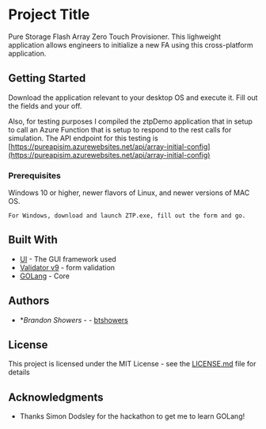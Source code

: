 # Project Title

Pure Storage Flash Array Zero Touch Provisioner. This lighweight application allows engineers to initialize a new FA using this cross-platform application.

## Getting Started

Download the application relevant to your desktop OS and execute it.  Fill out the fields and your off.

Also, for testing purposes I compiled the ztpDemo application that in setup to call an Azure Function that is setup to respond to the rest calls for simulation.
The API endpoint for this testing is [https://pureapisim.azurewebsites.net/api/array-initial-config](https://pureapisim.azurewebsites.net/api/array-initial-config)

### Prerequisites

Windows 10 or higher, newer flavors of Linux, and newer versions of MAC OS.

```
For Windows, download and launch ZTP.exe, fill out the form and go.
```

## Built With

* [UI](https://github.com/andlabs/ui/) - The GUI framework used
* [Validator v9](https://gopkg.in/go-playground/validator.v9) - form validation
* [GOLang](https://golang.org/) - Core



## Authors

* **Brandon Showers* - - [btshowers](https://gitlab.com/btshowers)


## License

This project is licensed under the MIT License - see the [LICENSE.md](LICENSE.md) file for details

## Acknowledgments

* Thanks Simon Dodsley for the hackathon to get me to learn GOLang!

